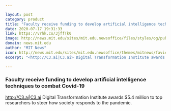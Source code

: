 ```yaml
---

layout: post
category: product
title: "Faculty receive funding to develop artificial intelligence techniques to combat Covid-19"
date: 2020-07-17 19:31:33
link: https://vrhk.co/3jffTk0
image: http://news.mit.edu/sites/mit.edu.newsoffice/files/styles/og/public/images/2020/CITRIS-Seed-Award.jpg
domain: news.mit.edu
author: "MIT News"
icon: http://news.mit.edu/sites/mit.edu.newsoffice/themes/mitnews/favicon.ico
excerpt: "<http://C3.ai|C3.ai> Digital Transformation Institute awards $5.4 million to top researchers to steer how society responds to the pandemic."

---
```


### Faculty receive funding to develop artificial intelligence techniques to combat Covid-19

<http://C3.ai|C3.ai> Digital Transformation Institute awards $5.4 million to top researchers to steer how society responds to the pandemic.